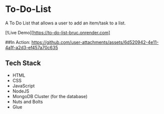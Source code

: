 

# To-Do-List
A To Do List that allows a user to add an item/task to a list.

[!Live Demo][https://to-do-list-bruc.onrender.com]

##In Action:
https://github.com/user-attachments/assets/6d520942-4e11-4a1f-a2d3-ef457a70c635


## Tech Stack
- HTML
- CSS
- JavaScript
- NodeJS
- MongoDB Cluster (for the database)
- Nuts and Bolts
- Glue
